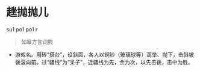 # 趖抛抛儿
su1 po1 po1 r
> 如皋方言词典
- 游戏名。用砖“搭台”，设斜面，各人以铜钞（玻璃球等）高举、抛下，击斜坡後滚向前。过“疆线”为“呆子”，近疆线为先，余为次，以先击後，击中为胜。
